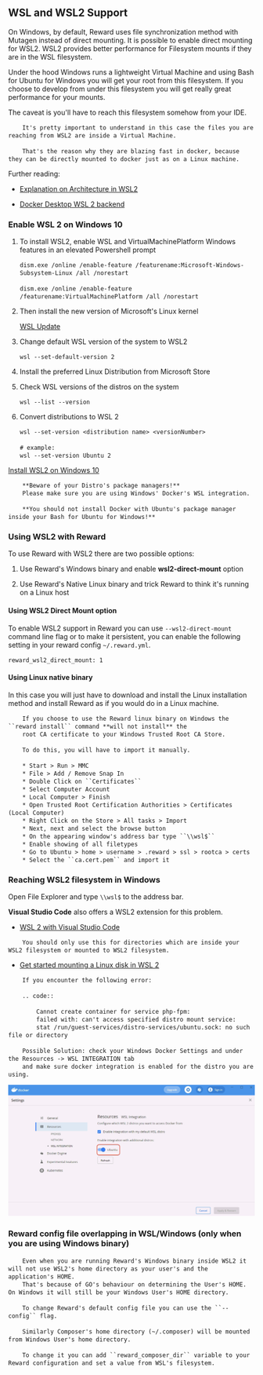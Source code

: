 ## WSL and WSL2 Support

On Windows, by default, Reward uses file synchronization method with Mutagen instead of direct mounting.
It is possible to enable direct mounting for WSL2. WSL2 provides better performance for Filesystem mounts if they are in the WSL filesystem.

Under the hood Windows runs a lightweight Virtual Machine and using Bash for Ubuntu for Windows you will get your root from this filesystem.
If you choose to develop from under this filesystem you will get really great performance for your mounts.

The caveat is you'll have to reach this filesystem somehow from your IDE.

``` warning::
    It's pretty important to understand in this case the files you are reaching from WSL2 are inside a Virtual Machine.

    That's the reason why they are blazing fast in docker, because they can be directly mounted to docker just as on a Linux machine.
```

Further reading:

* [Explanation on Architecture in WSL2](https://devblogs.microsoft.com/commandline/announcing-wsl-2/#a-quick-explanation-of-the-architectural-changes-in-wsl-2)

* [Docker Desktop WSL 2 backend](https://docs.docker.com/docker-for-windows/wsl/)

### Enable WSL 2 on Windows 10

1. To install WSL2, enable WSL and VirtualMachinePlatform Windows features in an elevated Powershell prompt

    ```
    dism.exe /online /enable-feature /featurename:Microsoft-Windows-Subsystem-Linux /all /norestart

    dism.exe /online /enable-feature /featurename:VirtualMachinePlatform /all /norestart
    ```

2. Then install the new version of Microsoft's Linux kernel

    [WSL Update](https://wslstorestorage.blob.core.windows.net/wslblob/wsl_update_x64.msi)

3. Change default WSL version of the system to WSL2
    ```
    wsl --set-default-version 2
    ```

4. Install the preferred Linux Distribution from Microsoft Store

5. Check WSL versions of the distros on the system

    ```
    wsl --list --version
    ```

6. Convert distributions to WSL 2

    ```
    wsl --set-version <distribution name> <versionNumber>

    # example:
    wsl --set-version Ubuntu 2
    ```

[Install WSL2 on Windows 10](https://docs.microsoft.com/en-us/windows/wsl/install-win10)

``` warning::
    **Beware of your Distro's package managers!**
    Please make sure you are using Windows' Docker's WSL integration.

    **You should not install Docker with Ubuntu's package manager inside your Bash for Ubuntu for Windows!**
```

### Using WSL2 with Reward

To use Reward with WSL2 there are two possible options:

1. Use Reward's Windows binary and enable **wsl2-direct-mount** option

2. Use Reward's Native Linux binary and trick Reward to think it's running on a Linux host

#### Using WSL2 Direct Mount option

To enable WSL2 support in Reward you can use `--wsl2-direct-mount` command line flag or to make it persistent, you can
enable the following setting in your reward config `~/.reward.yml`.

```
reward_wsl2_direct_mount: 1
```

#### Using Linux native binary

In this case you will just have to download and install the Linux installation method and install Reward as if you would
do in a Linux machine.

``` warning::
    If you choose to use the Reward linux binary on Windows the ``reward install`` command **will not install** the
    root CA certificate to your Windows Trusted Root CA Store.

    To do this, you will have to import it manually.

    * Start > Run > MMC
    * File > Add / Remove Snap In
    * Double Click on ``Certificates``
    * Select Computer Account
    * Local Computer > Finish
    * Open Trusted Root Certification Authorities > Certificates (Local Computer)
    * Right Click on the Store > All tasks > Import
    * Next, next and select the browse button
    * On the appearing window's address bar type ``\\wsl$``
    * Enable showing of all filetypes
    * Go to Ubuntu > home > username > .reward > ssl > rootca > certs
    * Select the ``ca.cert.pem`` and import it
```

### Reaching WSL2 filesystem in Windows

Open File Explorer and type `\\wsl$` to the address bar.

**Visual Studio Code** also offers a WSL2 extension for this problem.

* [WSL 2 with Visual Studio Code](https://code.visualstudio.com/blogs/2019/09/03/wsl2)

``` warning::
    You should only use this for directories which are inside your WSL2 filesystem or mounted to WSL2 filesystem.
```

* [Get started mounting a Linux disk in WSL 2 ](https://docs.microsoft.com/en-us/windows/wsl/wsl2-mount-disk)

``` note::
    If you encounter the following error:

    .. code::

        Cannot create container for service php-fpm:
        failed with: can't access specified distro mount service:
        stat /run/guest-services/distro-services/ubuntu.sock: no such file or directory

    Possible Solution: check your Windows Docker Settings and under the Resources -> WSL INTEGRATION tab
    and make sure docker integration is enabled for the distro you are using.
```

![Docker WSL Integration Settings](screenshots/docker-wsl-integration.png)

### Reward config file overlapping in WSL/Windows (only when you are using Windows binary)

``` note::
    Even when you are running Reward's Windows binary inside WSL2 it will not use WSL2's home directory as your user's and the application's HOME.
    That's because of GO's behaviour on determining the User's HOME. On Windows it will still be your Windows User's HOME directory.

    To change Reward's default config file you can use the ``--config`` flag.

    Similarly Composer's home directory (~/.composer) will be mounted from Windows User's home directory.

    To change it you can add ``reward_composer_dir`` variable to your Reward configuration and set a value from WSL's filesystem.
```
